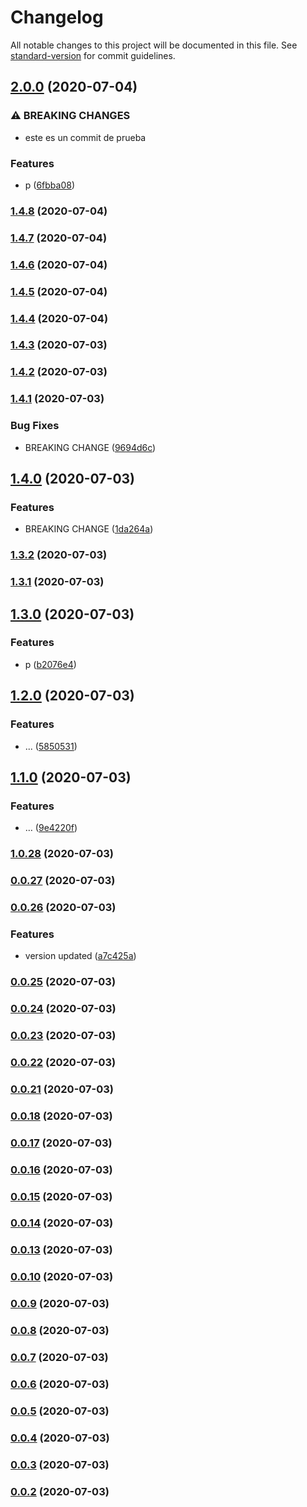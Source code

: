 # Changelog

All notable changes to this project will be documented in this file. See [standard-version](https://github.com/conventional-changelog/standard-version) for commit guidelines.

## [2.0.0](https://github.com/christopher-leal/angular-lazy-loading-example/compare/v1.4.8...v2.0.0) (2020-07-04)


### ⚠ BREAKING CHANGES

* este es un commit de prueba

### Features

* p ([6fbba08](https://github.com/christopher-leal/angular-lazy-loading-example/commit/6fbba08fd5b2f23748b63cbc43d57f0c8206fa3e))

### [1.4.8](https://github.com/christopher-leal/angular-lazy-loading-example/compare/v1.4.7...v1.4.8) (2020-07-04)

### [1.4.7](https://github.com/christopher-leal/angular-lazy-loading-example/compare/v1.4.6...v1.4.7) (2020-07-04)

### [1.4.6](https://github.com/christopher-leal/angular-lazy-loading-example/compare/v1.4.5...v1.4.6) (2020-07-04)

### [1.4.5](https://github.com/christopher-leal/angular-lazy-loading-example/compare/v1.4.4...v1.4.5) (2020-07-04)

### [1.4.4](https://github.com/christopher-leal/angular-lazy-loading-example/compare/v1.4.3...v1.4.4) (2020-07-04)

### [1.4.3](https://github.com/christopher-leal/angular-lazy-loading-example/compare/v1.4.2...v1.4.3) (2020-07-03)

### [1.4.2](https://github.com/christopher-leal/angular-lazy-loading-example/compare/v1.4.1...v1.4.2) (2020-07-03)

### [1.4.1](https://github.com/christopher-leal/angular-lazy-loading-example/compare/v1.4.0...v1.4.1) (2020-07-03)


### Bug Fixes

* BREAKING CHANGE ([9694d6c](https://github.com/christopher-leal/angular-lazy-loading-example/commit/9694d6cec8acb5135a5060fc87b0c8255ece1c06))

## [1.4.0](https://github.com/christopher-leal/angular-lazy-loading-example/compare/v1.3.2...v1.4.0) (2020-07-03)


### Features

* BREAKING CHANGE ([1da264a](https://github.com/christopher-leal/angular-lazy-loading-example/commit/1da264afabfe75a72172b64dd85d871110c287de))

### [1.3.2](https://github.com/christopher-leal/angular-lazy-loading-example/compare/v1.3.1...v1.3.2) (2020-07-03)

### [1.3.1](https://github.com/christopher-leal/angular-lazy-loading-example/compare/v1.3.0...v1.3.1) (2020-07-03)

## [1.3.0](https://github.com/christopher-leal/angular-lazy-loading-example/compare/v1.2.0...v1.3.0) (2020-07-03)


### Features

* p ([b2076e4](https://github.com/christopher-leal/angular-lazy-loading-example/commit/b2076e42567121cd23fbba11a218df89d27dd162))

## [1.2.0](https://github.com/christopher-leal/angular-lazy-loading-example/compare/v1.1.0...v1.2.0) (2020-07-03)


### Features

* ... ([5850531](https://github.com/christopher-leal/angular-lazy-loading-example/commit/585053151c14c89699855c79c93f8b3f5c83d957))

## [1.1.0](https://github.com/christopher-leal/angular-lazy-loading-example/compare/v1.0.28...v1.1.0) (2020-07-03)


### Features

* … ([9e4220f](https://github.com/christopher-leal/angular-lazy-loading-example/commit/9e4220f37e45db9c4a3f97d4272c3ba6dc18f29d))

### [1.0.28](https://github.com/christopher-leal/angular-lazy-loading-example/compare/v0.0.27...v1.0.28) (2020-07-03)

### [0.0.27](https://github.com/christopher-leal/angular-lazy-loading-example/compare/v0.0.26...v0.0.27) (2020-07-03)

### [0.0.26](https://github.com/christopher-leal/angular-lazy-loading-example/compare/v0.0.25...v0.0.26) (2020-07-03)


### Features

* version updated ([a7c425a](https://github.com/christopher-leal/angular-lazy-loading-example/commit/a7c425acea8c28620647aa2d67f44a5fcabc0fb6))

### [0.0.25](https://github.com/christopher-leal/angular-lazy-loading-example/compare/v0.0.24...v0.0.25) (2020-07-03)

### [0.0.24](https://github.com/christopher-leal/angular-lazy-loading-example/compare/v0.0.23...v0.0.24) (2020-07-03)

### [0.0.23](https://github.com/christopher-leal/angular-lazy-loading-example/compare/v0.0.22...v0.0.23) (2020-07-03)

### [0.0.22](https://github.com/christopher-leal/angular-lazy-loading-example/compare/v0.0.21...v0.0.22) (2020-07-03)

### [0.0.21](https://github.com/christopher-leal/angular-lazy-loading-example/compare/v0.0.18...v0.0.21) (2020-07-03)

### [0.0.18](https://github.com/christopher-leal/angular-lazy-loading-example/compare/v0.0.17...v0.0.18) (2020-07-03)

### [0.0.17](https://github.com/christopher-leal/angular-lazy-loading-example/compare/v0.0.16...v0.0.17) (2020-07-03)

### [0.0.16](https://github.com/christopher-leal/angular-lazy-loading-example/compare/v0.0.15...v0.0.16) (2020-07-03)

### [0.0.15](https://github.com/christopher-leal/angular-lazy-loading-example/compare/v0.0.14...v0.0.15) (2020-07-03)

### [0.0.14](https://github.com/christopher-leal/angular-lazy-loading-example/compare/v0.0.13...v0.0.14) (2020-07-03)

### [0.0.13](https://github.com/christopher-leal/angular-lazy-loading-example/compare/v0.0.10...v0.0.13) (2020-07-03)

### [0.0.10](https://github.com/christopher-leal/angular-lazy-loading-example/compare/v0.0.9...v0.0.10) (2020-07-03)

### [0.0.9](https://github.com/christopher-leal/angular-lazy-loading-example/compare/v0.0.8...v0.0.9) (2020-07-03)

### [0.0.8](https://github.com/christopher-leal/angular-lazy-loading-example/compare/v0.0.7...v0.0.8) (2020-07-03)

### [0.0.7](https://github.com/christopher-leal/angular-lazy-loading-example/compare/v0.0.6...v0.0.7) (2020-07-03)

### [0.0.6](https://github.com/christopher-leal/angular-lazy-loading-example/compare/v0.0.5...v0.0.6) (2020-07-03)

### [0.0.5](https://github.com/christopher-leal/angular-lazy-loading-example/compare/v0.0.4...v0.0.5) (2020-07-03)

### [0.0.4](https://github.com/christopher-leal/angular-lazy-loading-example/compare/v0.0.3...v0.0.4) (2020-07-03)

### [0.0.3](https://github.com/christopher-leal/angular-lazy-loading-example/compare/v0.0.2...v0.0.3) (2020-07-03)

### [0.0.2](https://github.com/christopher-leal/angular-lazy-loading-example/compare/v0.0.1...v0.0.2) (2020-07-03)

